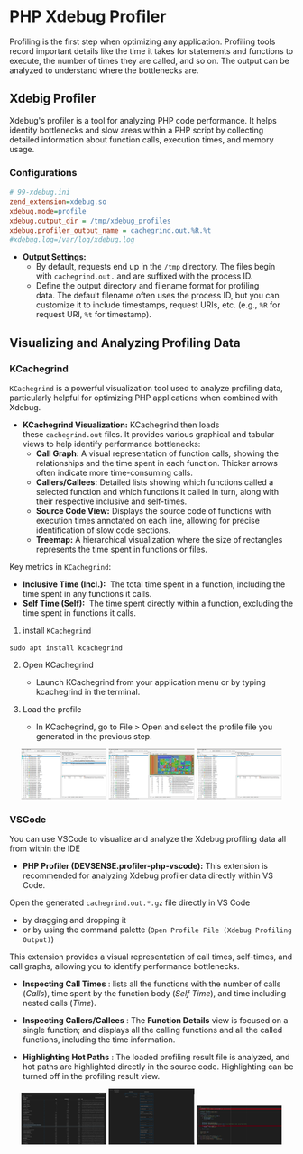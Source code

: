 
# PHP Xdebug Profiler

Profiling is the first step when optimizing any application. Profiling tools record important details like the time it takes for statements and functions to execute, the number of times they are called, and so on. The output can be analyzed to understand where the bottlenecks are.




## Xdebig Profiler 

Xdebug's profiler is a tool for analyzing PHP code performance. It helps identify bottlenecks and slow areas within a PHP script by collecting detailed information about function calls, execution times, and memory usage.

### Configurations

```ini
# 99-xdebug.ini
zend_extension=xdebug.so
xdebug.mode=profile
xdebug.output_dir = /tmp/xdebug_profiles  
xdebug.profiler_output_name = cachegrind.out.%R.%t
#xdebug.log=/var/log/xdebug.log
```

- **Output Settings:** 
	- By default, requests end up in the `/tmp` directory. The files begin with `cachegrind.out.` and are suffixed with the process ID.
	- Define the output directory and filename format for profiling data. The default filename often uses the process ID, but you can customize it to include timestamps, request URIs, etc. (e.g., `%R` for request URI, `%t` for timestamp).


## Visualizing and Analyzing Profiling Data

### KCachegrind

`KCachegrind` is a powerful visualization tool used to analyze profiling data, particularly helpful for optimizing PHP applications when combined with Xdebug.

- **KCachegrind Visualization:** KCachegrind then loads these `cachegrind.out` files. It provides various graphical and tabular views to help identify performance bottlenecks:
    - **Call Graph:** A visual representation of function calls, showing the relationships and the time spent in each function. Thicker arrows often indicate more time-consuming calls.
    - **Callers/Callees:** Detailed lists showing which functions called a selected function and which functions it called in turn, along with their respective inclusive and self-times.
    - **Source Code View:** Displays the source code of functions with execution times annotated on each line, allowing for precise identification of slow code sections.
    - **Treemap:** A hierarchical visualization where the size of rectangles represents the time spent in functions or files.

Key metrics in `KCachegrind`:
- **Inclusive Time (Incl.):**  The total time spent in a function, including the time spent in any functions it calls.
- **Self Time (Self):**  The time spent directly within a function, excluding the time spent in functions it calls.


1. install `KCachegrind`

```shell
sudo apt install kcachegrind
```

2. Open KCachegrind
	- Launch KCachegrind from your application menu or by typing kcachegrind in the terminal. 

3. Load the profile
	-  In KCachegrind, go to File > Open and select the profile file you generated in the previous step.


<p float="left" align="middle">
  <img src="./images/KCachegrind_1.png" width = "30%" />
  <img src="./images/KCachegrind_2.png" width = "30%" />
  <img src="./images/KCachegrind_3.png" width = "30%" />
</p>


### VSCode

You can use VSCode to visualize and analyze the Xdebug profiling data all from within the IDE
- **PHP Profiler (DEVSENSE.profiler-php-vscode):** This extension is recommended for analyzing Xdebug profiler data directly within VS Code.


Open the generated `cachegrind.out.*.gz` file directly in VS Code 
- by dragging and dropping it
- or by using the command palette (`Open Profile File (Xdebug Profiling Output)`)
 
This extension provides a visual representation of call times, self-times, and call graphs, allowing you to identify performance bottlenecks.

- **Inspecting Call Times** : lists all the functions with the number of calls (_Calls_), time spent by the function body (_Self Time_), and time including nested calls (_Time_).

- **Inspecting Callers/Callees** : The **Function Details** view is focused on a single function; and displays all the calling functions and all the called functions, including the time information.

- **Highlighting Hot Paths** : The loaded profiling result file is analyzed, and hot paths are highlighted directly in the source code. Highlighting can be turned off in the profiling result view. 

<p float="left" align="middle">
  <img src="./images/vscode_1.png" width = "30%" />
  <img src="./images/vscode_2.png" width = "30%" />
  <img src="./images/vscode_3.png" width = "30%" />
</p>